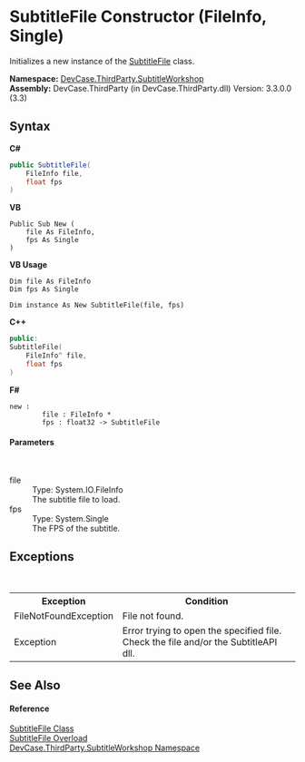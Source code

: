 # SubtitleFile Constructor (FileInfo, Single)
 

Initializes a new instance of the <a href="T_DevCase_ThirdParty_SubtitleWorkshop_SubtitleFile">SubtitleFile</a> class.

**Namespace:**&nbsp;<a href="N_DevCase_ThirdParty_SubtitleWorkshop">DevCase.ThirdParty.SubtitleWorkshop</a><br />**Assembly:**&nbsp;DevCase.ThirdParty (in DevCase.ThirdParty.dll) Version: 3.3.0.0 (3.3)

## Syntax

**C#**<br />
``` C#
public SubtitleFile(
	FileInfo file,
	float fps
)
```

**VB**<br />
``` VB
Public Sub New ( 
	file As FileInfo,
	fps As Single
)
```

**VB Usage**<br />
``` VB Usage
Dim file As FileInfo
Dim fps As Single

Dim instance As New SubtitleFile(file, fps)
```

**C++**<br />
``` C++
public:
SubtitleFile(
	FileInfo^ file, 
	float fps
)
```

**F#**<br />
``` F#
new : 
        file : FileInfo * 
        fps : float32 -> SubtitleFile
```


#### Parameters
&nbsp;<dl><dt>file</dt><dd>Type: System.IO.FileInfo<br />The subtitle file to load.</dd><dt>fps</dt><dd>Type: System.Single<br />The FPS of the subtitle.</dd></dl>

## Exceptions
&nbsp;<table><tr><th>Exception</th><th>Condition</th></tr><tr><td>FileNotFoundException</td><td>File not found.</td></tr><tr><td>Exception</td><td>Error trying to open the specified file. Check the file and/or the SubtitleAPI dll.</td></tr></table>

## See Also


#### Reference
<a href="T_DevCase_ThirdParty_SubtitleWorkshop_SubtitleFile">SubtitleFile Class</a><br /><a href="Overload_DevCase_ThirdParty_SubtitleWorkshop_SubtitleFile__ctor">SubtitleFile Overload</a><br /><a href="N_DevCase_ThirdParty_SubtitleWorkshop">DevCase.ThirdParty.SubtitleWorkshop Namespace</a><br />